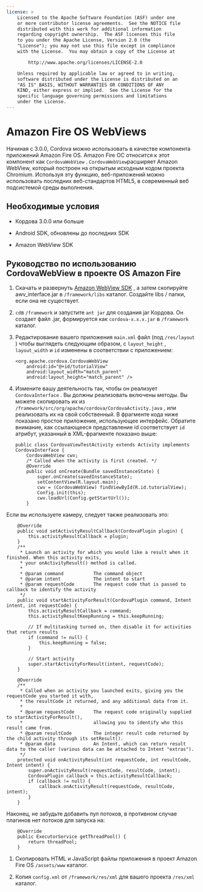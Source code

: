 ```yaml
---
license: >
    Licensed to the Apache Software Foundation (ASF) under one
    or more contributor license agreements.  See the NOTICE file
    distributed with this work for additional information
    regarding copyright ownership.  The ASF licenses this file
    to you under the Apache License, Version 2.0 (the
    "License"); you may not use this file except in compliance
    with the License.  You may obtain a copy of the License at

        http://www.apache.org/licenses/LICENSE-2.0

    Unless required by applicable law or agreed to in writing,
    software distributed under the License is distributed on an
    "AS IS" BASIS, WITHOUT WARRANTIES OR CONDITIONS OF ANY
    KIND, either express or implied.  See the License for the
    specific language governing permissions and limitations
    under the License.
---
```


# Amazon Fire OS WebViews

Начиная с 3.0.0, Cordova можно использовать в качестве компонента приложений Amazon Fire OS. Amazon Fire ОС относится к этот компонент как `CordovaWebView` . `CordovaWebView`расширяет Amazon WebView, который построен на открытым исходным кодом проекта Chromium. Используя эту функцию, веб-приложений можно использовать последних веб-стандартов HTML5, в современный веб подсистемой среды выполнения.

## Необходимые условия

*   Кордова 3.0.0 или больше

*   Android SDK, обновлены до последних SDK

*   Amazon WebView SDK

## Руководство по использованию CordovaWebView в проекте OS Amazon Fire

1.  Скачать и развернуть [Amazon WebView SDK][1] , а затем скопируйте awv_interface.jar в `/framework/libs` каталог. Создайте libs / папки, если она не существует.

2.  `cd`в `/framework` и запустите `ant jar` для создания jar Кордова. Он создает файл .jar, формируется как `cordova-x.x.x.jar` в `/framework` каталог.

3.  Редактирование вашего приложения `main.xml` файл (под `/res/layout` ) чтобы выглядеть следующим образом, с `layout_height` , `layout_width` и `id` изменены в соответствии с приложением:
    
        <org.apache.cordova.CordovaWebView
            android:id="@+id/tutorialView"
            android:layout_width="match_parent"
            android:layout_height="match_parent" />
        

4.  Измените вашу деятельность так, чтобы он реализует `CordovaInterface` . Вы должны реализовать включены методы. Вы можете скопировать их из `/framework/src/org/apache/cordova/CordovaActivity.java` , или реализовать их на свой собственный. В фрагменте кода ниже показано простое приложение, использующее интерфейс. Обратите внимание, как ссылающееся представление id соответствует `id` атрибут, указанный в XML-фрагменте показано выше:
    
        public class CordovaViewTestActivity extends Activity implements CordovaInterface {
            CordovaWebView cwv;
            /* Called when the activity is first created. */
            @Override
            public void onCreate(Bundle savedInstanceState) {
                super.onCreate(savedInstanceState);
                setContentView(R.layout.main);
                cwv = (CordovaWebView) findViewById(R.id.tutorialView);
                Config.init(this);
                cwv.loadUrl(Config.getStartUrl());
            }
        

 [1]: https://developer.amazon.com/sdk/fire/IntegratingAWV.html#installawv

Если вы используете камеру, следует также реализовать это:

        @Override
        public void setActivityResultCallback(CordovaPlugin plugin) {
            this.activityResultCallback = plugin;
        }
        /**
         * Launch an activity for which you would like a result when it finished. When this activity exits,
         * your onActivityResult() method is called.
         *
         * @param command           The command object
         * @param intent            The intent to start
         * @param requestCode       The request code that is passed to callback to identify the activity
         */
        public void startActivityForResult(CordovaPlugin command, Intent intent, int requestCode) {
            this.activityResultCallback = command;
            this.activityResultKeepRunning = this.keepRunning;
    
            // If multitasking turned on, then disable it for activities that return results
            if (command != null) {
                this.keepRunning = false;
            }
    
            // Start activity
            super.startActivityForResult(intent, requestCode);
        }
    
        @Override
        /**
         * Called when an activity you launched exits, giving you the requestCode you started it with,
         * the resultCode it returned, and any additional data from it.
         *
         * @param requestCode       The request code originally supplied to startActivityForResult(),
         *                          allowing you to identify who this result came from.
         * @param resultCode        The integer result code returned by the child activity through its setResult().
         * @param data              An Intent, which can return result data to the caller (various data can be attached to Intent "extras").
         */
        protected void onActivityResult(int requestCode, int resultCode, Intent intent) {
            super.onActivityResult(requestCode, resultCode, intent);
            CordovaPlugin callback = this.activityResultCallback;
            if (callback != null) {
                callback.onActivityResult(requestCode, resultCode, intent);
            }
        }
    

Наконец, не забудьте добавить пул потоков, в противном случае плагинов нет потоков для запуска на:

        @Override
        public ExecutorService getThreadPool() {
            return threadPool;
        }
    

1.  Скопировать HTML и JavaScript файлы приложения в проект Amazon Fire OS `/assets/www` каталог.

2.  Копия `config.xml` от `/framework/res/xml` для вашего проекта `/res/xml` каталог.